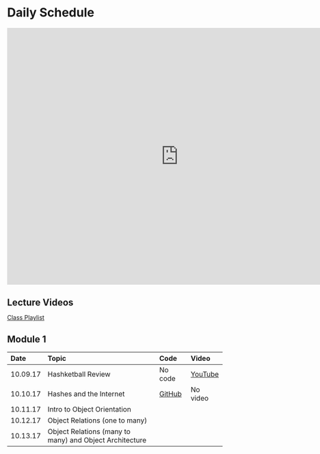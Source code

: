 # Daily Schedule

<iframe src="https://calendar.google.com/calendar/embed?mode=WEEK&amp;height=600&amp;wkst=2&amp;bgcolor=%23ffffff&amp;src=flatironschool.com_shos2ld19ovfkial4sj506d490%40group.calendar.google.com&color=%238C500B&amp;ctz=America%2FNew_York" style="border-width:0" width="800" height="600" frameborder="0" scrolling="no"></iframe>


<h1 style="font-size: 150%;">Lecture Videos</h1>
<a href="https://www.youtube.com/playlist?list=PLc6AmvC5ZybyyUtlhP63_wvnvkXu3T35N">Class Playlist</a>

## Module 1
|Date|Topic|Code|Video|
|:--|:--|:--|:--|
|10.09.17|Hashketball Review|No code|[YouTube](https://youtu.be/7H32mRmd-qg)|
|10.10.17|Hashes and the Internet|[GitHub](https://github.com/learn-co-students/web-100917/tree/master/02_hashes_and_internet)|No video|
|10.11.17|Intro to Object Orientation|||
|10.12.17|Object Relations (one to many)|||
|10.13.17|Object Relations (many to many) and Object Architecture|||
